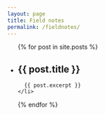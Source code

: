 ```yaml
---
layout: page
title: Field notes
permalink: /fieldnotes/
---
```

<ul>
  {% for post in site.posts %}
    <li>
      <h2>{{ post.title }}</h2>
     
      {{ post.excerpt }}
    </li>
  {% endfor %}
</ul>
